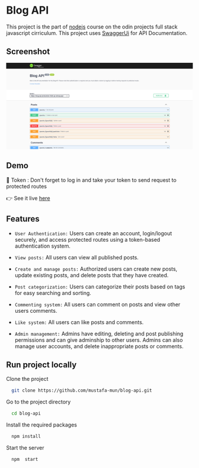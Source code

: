 
# Blog API

This project is the part of [nodejs](https://www.theodinproject.com/lessons/nodejs-blog-api) course on the odin projects full stack javascript cirriculum.
This project uses [SwaggerUi](https://swagger.io/) for API Documentation.

## Screenshot

![](ss.png)

  
## Demo

🔑 Token : Don't forget to log in and take your token to send request to protected routes

👉 See it live [here](https://blog-api-production-18c9.up.railway.app/)

  
## Features

- `User Authentication:` Users can create an account, login/logout securely, and access protected routes using a token-based authentication system.

- `View posts:` All users can view all published posts.

- `Create and manage posts:` Authorized users can create new posts, update existing posts, and delete posts that they have created.

- `Post categorization:` Users can categorize their posts based on tags for easy searching and sorting.

- `Commenting system:` All users can comment on posts and view other users comments.

- `Like system:` All users can like posts and comments.

- `Admin management:` Admins have editing, deleting and post publishing permissions and can give adminship to other users. Admins can also manage user accounts, and delete inappropriate posts or comments.


  
## Run project locally

Clone the project

```bash
  git clone https://github.com/mustafa-mun/blog-api.git
```

Go to the project directory

```bash
  cd blog-api
```

Install the required packages

```bash
  npm install
```

Start the server

```bash
  npm  start
```

  
